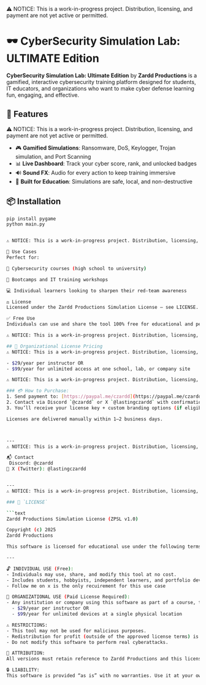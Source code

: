⚠️ NOTICE: This is a work-in-progress project. Distribution, licensing, and payment are not yet active or permitted.

# 🕶️ CyberSecurity Simulation Lab: ULTIMATE Edition

**CyberSecurity Simulation Lab: Ultimate Edition** by **Zardd Productions** is a gamified, interactive cybersecurity training platform designed for students, IT educators, and organizations who want to make cyber defense learning fun, engaging, and effective.

## 🚀 Features
⚠️ NOTICE: This is a work-in-progress project. Distribution, licensing, and payment are not yet active or permitted.

- 🎮 **Gamified Simulations**: Ransomware, DoS, Keylogger, Trojan simulation, and Port Scanning
- 📊 **Live Dashboard**: Track your cyber score, rank, and unlocked badges
- 🔊 **Sound FX**: Audio for every action to keep training immersive
- 🧠 **Built for Education**: Simulations are safe, local, and non-destructive

## 📦 Installation

```bash
pip install pygame
python main.py


⚠️ NOTICE: This is a work-in-progress project. Distribution, licensing, and payment are not yet active or permitted.

🧰 Use Cases
Perfect for:

🏫 Cybersecurity courses (high school to university)

🧪 Bootcamps and IT training workshops

💻 Individual learners looking to sharpen their red-team awareness

⚖️ License
Licensed under the Zardd Productions Simulation License — see LICENSE.

✅ Free Use
Individuals can use and share the tool 100% free for educational and personal development.

⚠️ NOTICE: This is a work-in-progress project. Distribution, licensing, and payment are not yet active or permitted.

## 💼 Organizational License Pricing
⚠️ NOTICE: This is a work-in-progress project. Distribution, licensing, and payment are not yet active or permitted.

- $29/year per instructor OR  
- $99/year for unlimited access at one school, lab, or company site

⚠️ NOTICE: This is a work-in-progress project. Distribution, licensing, and payment are not yet active or permitted.

### 💳 How to Purchase:
1. Send payment to: [https://paypal.me/czardd](https://paypal.me/czardd)
2. Contact via Discord `@czardd` or X `@lastingczardd` with confirmation
3. You’ll receive your license key + custom branding options (if eligible)

Licenses are delivered manually within 1–2 business days.



---
⚠️ NOTICE: This is a work-in-progress project. Distribution, licensing, and payment are not yet active or permitted.

📬 Contact
 Discord: @czardd
🔗 X (Twitter): @lastingczardd


---
⚠️ NOTICE: This is a work-in-progress project. Distribution, licensing, and payment are not yet active or permitted.

### 📄 `LICENSE`

```text
Zardd Productions Simulation License (ZPSL v1.0)

Copyright (c) 2025
Zardd Productions

This software is licensed for educational use under the following terms:

---

🔓 INDIVIDUAL USE (Free):
- Individuals may use, share, and modify this tool at no cost.
- Includes students, hobbyists, independent learners, and portfolio developers.
- Follow me on x is the only recuirement for this use case

💼 ORGANIZATIONAL USE (Paid License Required):
- Any institution or company using this software as part of a course, training program, bootcamp, or paid instructional environment must obtain a license:
  - $29/year per instructor OR
  - $99/year for unlimited devices at a single physical location

⚠️ RESTRICTIONS:
- This tool may not be used for malicious purposes.
- Redistribution for profit (outside of the approved license terms) is prohibited.
- Do not modify this software to perform real cyberattacks.

📜 ATTRIBUTION:
All versions must retain reference to Zardd Productions and this license.

🔒 LIABILITY:
This software is provided “as is” with no warranties. Use it at your own risk.



